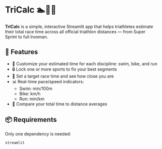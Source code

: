 # TriCalc 🏊🚴🏃

**TriCalc** is a simple, interactive Streamlit app that helps triathletes estimate their total race time across all official triathlon distances — from Super Sprint to full Ironman.

## 🧠 Features

- 🔧 Customize your estimated time for each discipline: swim, bike, and run  
- 🔒 Lock one or more sports to fix your best segments  
- 🎯 Set a target race time and see how close you are  
- 📊 Real-time pace/speed indicators:
  - Swim: min/100m  
  - Bike: km/h  
  - Run: min/km  
- 📐 Compare your total time to distance averages

## 📦 Requirements

Only one dependency is needed:
```bash
streamlit

